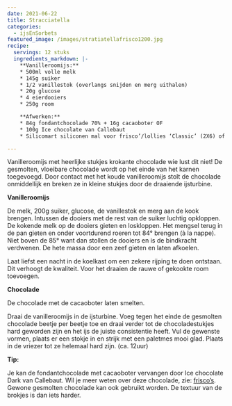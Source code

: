 ```yaml
---
date: 2021-06-22
title: Stracciatella
categories:
  - ijsEnSorbets
featured_image: /images/stratiatellafrisco1200.jpg
recipe:
  servings: 12 stuks
  ingredients_markdown: |-
    **Vanilleroomijs:**
    * 500ml volle melk    * 145g suiker    * 1/2 vanillestok (overlangs snijden en merg uithalen)    * 20g glucose    * 4 eierdooiers    * 250g room

    **Afwerken:**
    * 84g fondantchocolade 70% + 16g cacaoboter OF
    * 100g Ice chocolate van Callebaut     * Silicomart siliconen mal voor frisco’/lollies ‘Classic’ (2X6) of andere vormen

---
```

Vanilleroomijs met heerlijke stukjes krokante chocolade wie lust dit niet!
De gesmolten, vloeibare chocolade wordt op het einde van het karnen toegevoegd.
Door contact met het koude vanilleroomijs stolt de chocolade onmiddellijk en breken ze in kleine stukjes door de draaiende ijsturbine.


<!--more-->

**Vanilleroomijs**

De melk, 200g suiker, glucose, de vanillestok en merg aan de kook brengen.Intussen de dooiers met de rest van de suiker  luchtig opkloppen.De kokende melk op de dooiers gieten en loskloppen.Het mengsel terug in de pan gieten en onder voortdurend roeren tot 84° brengen (à la nappe).Niet boven de 85° want dan stollen de dooiers en is de bindkracht verdwenen.De hete massa door een zeef gieten en laten afkoelen.
Laat liefst een nacht in de koelkast om een zekere rijping te doen ontstaan. Dit verhoogt de kwaliteit.Voor het draaien de rauwe of gekookte room toevoegen.

**Chocolade**

De chocolade met de cacaoboter laten smelten.

Draai de vanilleroomijs in de ijsturbine.
Voeg tegen het einde de gesmolten chocolade beetje per beetje toe en draai verder tot de chocoladestukjes hard geworden zijn en het ijs de juiste consistentie heeft.
Vul de gewenste vormen, plaats er een stokje in en strijk met een paletmes mooi glad.
Plaats in de vriezer tot ze helemaal hard zijn. (ca. 12uur)


<b>Tip: </b>

Je kan de fondantchocolade met cacaoboter vervangen door Ice chocolate Dark van Callebaut.
Wil je meer weten over deze chocolade, zie: [frisco’s](https://fabilicious.be/recipes/ijsensorbets/2021/05/29/Frisco's/).
Gewone gesmolten chocolade kan ook gebruikt worden. De textuur van de brokjes is dan iets harder.




